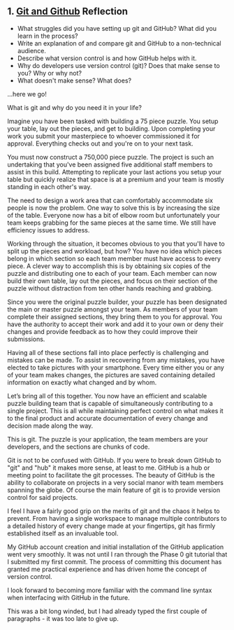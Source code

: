 ## 1. [Git and Github](1_get_started/readme.md) Reflection

* What struggles did you have setting up git and GitHub? What did you learn in the process?
* Write an explanation of and compare git and GitHub to a non-technical audience. 
* Describe what version control is and how GitHub helps with it.
* Why do developers use version control (git)? Does that make sense to you? Why or why not?
* What doesn't make sense? What does?


...here we go!

What is git and why do you need it in your life?  


Imagine you have been tasked with building a 75 piece puzzle.  You setup your table, lay out the pieces, and get to building.  Upon completing your work you submit your masterpiece to whoever commissioned it for approval.  Everything checks out and you're on to your next task.

You must now construct a 750,000 piece puzzle.  The project is such an undertaking that you've been assigned five additional staff members to assist in this build.  Attempting to replicate your last actions you setup your table but quickly realize that space is at a premium and your team is mostly standing in each other's way.  

The need to design a work area that can comfortably accommodate six people is now the problem.  One way to solve this is by increasing the size of the table.  Everyone now has a bit of elbow room but unfortunately your team keeps grabbing for the same pieces at the same time.  We still have efficiency issues to address.  

Working through the situation, it becomes obvious to you that you'll have to split up the pieces and workload, but how?  You have no idea which pieces belong in which section so each team member must have access to every piece.  A clever way to accomplish this is by obtaining six copies of the puzzle and distributing one to each of your team.  Each member can now build their own table, lay out the pieces, and focus on their section of the puzzle without distraction from ten other hands reaching and grabbing.  

Since you were the original puzzle builder, your puzzle has been designated the main or master puzzle amongst your team.  As members of your team complete their assigned sections, they bring them to you for approval.  You have the authority to accept their work and add it to your own or deny their changes and provide feedback as to how they could improve their submissions.  

Having all of these sections fall into place perfectly is challenging and mistakes can be made.  To assist in recovering from any mistakes, you have elected to take pictures with your smartphone.  Every time either you or any of your team makes changes, the pictures are saved containing detailed information on exactly what changed and by whom.  

Let’s bring all of this together.  You now have an efficient and scalable puzzle building team that is capable of simultaneously contributing to a single project.  This is all while maintaining perfect control on what makes it to the final product and accurate documentation of every change and decision made along the way.  

This is git.  The puzzle is your application, the team members are your developers, and the sections are chunks of code.

Git is not to be confused with GitHub.  If you were to break down GitHub to "git" and "hub" it makes more sense, at least to me.  GitHub is a hub or meeting point to facilitate the git processes.  The beauty of GitHub is the ability to collaborate on projects in a very social manor with team members spanning the globe.  Of course the main feature of git is to provide version control for said projects.  

I feel I have a fairly good grip on the merits of git and the chaos it helps to prevent.  From having a single workspace to manage multiple contributors to a detailed history of every change made at your fingertips, git has firmly established itself as an invaluable tool.  

My GitHub account creation and initial installation of the GitHub application went very smoothly.  It was not until I ran through the Phase 0 git tutorial that I submitted my first commit.  The process of committing this document has granted me practical experience and has driven home the concept of version control.

I look forward to becoming more familiar with the command line syntax when interfacing with GitHub in the future.


This was a bit long winded, but I had already typed the first couple of paragraphs - it was too late to give up.
